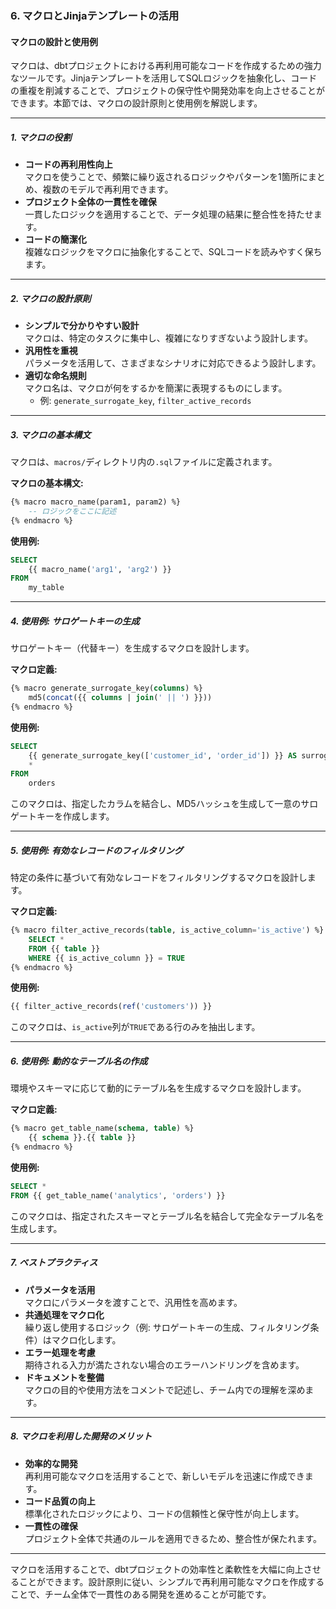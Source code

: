 ### 6. マクロとJinjaテンプレートの活用

#### マクロの設計と使用例

マクロは、dbtプロジェクトにおける再利用可能なコードを作成するための強力なツールです。Jinjaテンプレートを活用してSQLロジックを抽象化し、コードの重複を削減することで、プロジェクトの保守性や開発効率を向上させることができます。本節では、マクロの設計原則と使用例を解説します。

---

##### 1. **マクロの役割**
- **コードの再利用性向上**  
  マクロを使うことで、頻繁に繰り返されるロジックやパターンを1箇所にまとめ、複数のモデルで再利用できます。
- **プロジェクト全体の一貫性を確保**  
  一貫したロジックを適用することで、データ処理の結果に整合性を持たせます。
- **コードの簡潔化**  
  複雑なロジックをマクロに抽象化することで、SQLコードを読みやすく保ちます。

---

##### 2. **マクロの設計原則**
- **シンプルで分かりやすい設計**  
  マクロは、特定のタスクに集中し、複雑になりすぎないよう設計します。
- **汎用性を重視**  
  パラメータを活用して、さまざまなシナリオに対応できるよう設計します。
- **適切な命名規則**  
  マクロ名は、マクロが何をするかを簡潔に表現するものにします。
  - 例: `generate_surrogate_key`, `filter_active_records`

---

##### 3. **マクロの基本構文**
マクロは、`macros/`ディレクトリ内の`.sql`ファイルに定義されます。

**マクロの基本構文:**
```sql
{% macro macro_name(param1, param2) %}
    -- ロジックをここに記述
{% endmacro %}
```

**使用例:**
```sql
SELECT
    {{ macro_name('arg1', 'arg2') }}
FROM
    my_table
```

---

##### 4. **使用例: サロゲートキーの生成**
サロゲートキー（代替キー）を生成するマクロを設計します。

**マクロ定義:**
```sql
{% macro generate_surrogate_key(columns) %}
    md5(concat({{ columns | join(' || ') }}))
{% endmacro %}
```

**使用例:**
```sql
SELECT
    {{ generate_surrogate_key(['customer_id', 'order_id']) }} AS surrogate_key,
    *
FROM
    orders
```

このマクロは、指定したカラムを結合し、MD5ハッシュを生成して一意のサロゲートキーを作成します。

---

##### 5. **使用例: 有効なレコードのフィルタリング**
特定の条件に基づいて有効なレコードをフィルタリングするマクロを設計します。

**マクロ定義:**
```sql
{% macro filter_active_records(table, is_active_column='is_active') %}
    SELECT *
    FROM {{ table }}
    WHERE {{ is_active_column }} = TRUE
{% endmacro %}
```

**使用例:**
```sql
{{ filter_active_records(ref('customers')) }}
```

このマクロは、`is_active`列が`TRUE`である行のみを抽出します。

---

##### 6. **使用例: 動的なテーブル名の作成**
環境やスキーマに応じて動的にテーブル名を生成するマクロを設計します。

**マクロ定義:**
```sql
{% macro get_table_name(schema, table) %}
    {{ schema }}.{{ table }}
{% endmacro %}
```

**使用例:**
```sql
SELECT *
FROM {{ get_table_name('analytics', 'orders') }}
```

このマクロは、指定されたスキーマとテーブル名を結合して完全なテーブル名を生成します。

---

##### 7. **ベストプラクティス**
- **パラメータを活用**  
  マクロにパラメータを渡すことで、汎用性を高めます。
- **共通処理をマクロ化**  
  繰り返し使用するロジック（例: サロゲートキーの生成、フィルタリング条件）はマクロ化します。
- **エラー処理を考慮**  
  期待される入力が満たされない場合のエラーハンドリングを含めます。
- **ドキュメントを整備**  
  マクロの目的や使用方法をコメントで記述し、チーム内での理解を深めます。

---

##### 8. **マクロを利用した開発のメリット**
- **効率的な開発**  
  再利用可能なマクロを活用することで、新しいモデルを迅速に作成できます。
- **コード品質の向上**  
  標準化されたロジックにより、コードの信頼性と保守性が向上します。
- **一貫性の確保**  
  プロジェクト全体で共通のルールを適用できるため、整合性が保たれます。

---

マクロを活用することで、dbtプロジェクトの効率性と柔軟性を大幅に向上させることができます。設計原則に従い、シンプルで再利用可能なマクロを作成することで、チーム全体で一貫性のある開発を進めることが可能です。
